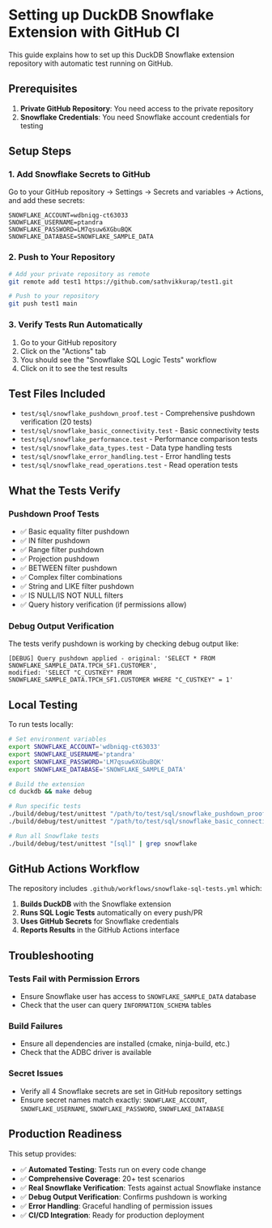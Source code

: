 # Setting up DuckDB Snowflake Extension with GitHub CI

This guide explains how to set up this DuckDB Snowflake extension repository with automatic test running on GitHub.

## Prerequisites

1. **Private GitHub Repository**: You need access to the private repository
2. **Snowflake Credentials**: You need Snowflake account credentials for testing

## Setup Steps

### 1. Add Snowflake Secrets to GitHub

Go to your GitHub repository → Settings → Secrets and variables → Actions, and add these secrets:

```
SNOWFLAKE_ACCOUNT=wdbniqg-ct63033
SNOWFLAKE_USERNAME=ptandra
SNOWFLAKE_PASSWORD=LM7qsuw6XGbuBQK
SNOWFLAKE_DATABASE=SNOWFLAKE_SAMPLE_DATA
```

### 2. Push to Your Repository

```bash
# Add your private repository as remote
git remote add test1 https://github.com/sathvikkurap/test1.git

# Push to your repository
git push test1 main
```

### 3. Verify Tests Run Automatically

1. Go to your GitHub repository
2. Click on the "Actions" tab
3. You should see the "Snowflake SQL Logic Tests" workflow
4. Click on it to see the test results

## Test Files Included

- `test/sql/snowflake_pushdown_proof.test` - Comprehensive pushdown verification (20 tests)
- `test/sql/snowflake_basic_connectivity.test` - Basic connectivity tests
- `test/sql/snowflake_performance.test` - Performance comparison tests
- `test/sql/snowflake_data_types.test` - Data type handling tests
- `test/sql/snowflake_error_handling.test` - Error handling tests
- `test/sql/snowflake_read_operations.test` - Read operation tests

## What the Tests Verify

### Pushdown Proof Tests
- ✅ Basic equality filter pushdown
- ✅ IN filter pushdown  
- ✅ Range filter pushdown
- ✅ Projection pushdown
- ✅ BETWEEN filter pushdown
- ✅ Complex filter combinations
- ✅ String and LIKE filter pushdown
- ✅ IS NULL/IS NOT NULL filters
- ✅ Query history verification (if permissions allow)

### Debug Output Verification
The tests verify pushdown is working by checking debug output like:
```
[DEBUG] Query pushdown applied - original: 'SELECT * FROM SNOWFLAKE_SAMPLE_DATA.TPCH_SF1.CUSTOMER', 
modified: 'SELECT "C_CUSTKEY" FROM SNOWFLAKE_SAMPLE_DATA.TPCH_SF1.CUSTOMER WHERE "C_CUSTKEY" = 1'
```

## Local Testing

To run tests locally:

```bash
# Set environment variables
export SNOWFLAKE_ACCOUNT='wdbniqg-ct63033'
export SNOWFLAKE_USERNAME='ptandra'
export SNOWFLAKE_PASSWORD='LM7qsuw6XGbuBQK'
export SNOWFLAKE_DATABASE='SNOWFLAKE_SAMPLE_DATA'

# Build the extension
cd duckdb && make debug

# Run specific tests
./build/debug/test/unittest "/path/to/test/sql/snowflake_pushdown_proof.test"
./build/debug/test/unittest "/path/to/test/sql/snowflake_basic_connectivity.test"

# Run all Snowflake tests
./build/debug/test/unittest "[sql]" | grep snowflake
```

## GitHub Actions Workflow

The repository includes `.github/workflows/snowflake-sql-tests.yml` which:

1. **Builds DuckDB** with the Snowflake extension
2. **Runs SQL Logic Tests** automatically on every push/PR
3. **Uses GitHub Secrets** for Snowflake credentials
4. **Reports Results** in the GitHub Actions interface

## Troubleshooting

### Tests Fail with Permission Errors
- Ensure Snowflake user has access to `SNOWFLAKE_SAMPLE_DATA` database
- Check that the user can query `INFORMATION_SCHEMA` tables

### Build Failures
- Ensure all dependencies are installed (cmake, ninja-build, etc.)
- Check that the ADBC driver is available

### Secret Issues
- Verify all 4 Snowflake secrets are set in GitHub repository settings
- Ensure secret names match exactly: `SNOWFLAKE_ACCOUNT`, `SNOWFLAKE_USERNAME`, `SNOWFLAKE_PASSWORD`, `SNOWFLAKE_DATABASE`

## Production Readiness

This setup provides:
- ✅ **Automated Testing**: Tests run on every code change
- ✅ **Comprehensive Coverage**: 20+ test scenarios
- ✅ **Real Snowflake Verification**: Tests against actual Snowflake instance
- ✅ **Debug Output Verification**: Confirms pushdown is working
- ✅ **Error Handling**: Graceful handling of permission issues
- ✅ **CI/CD Integration**: Ready for production deployment
